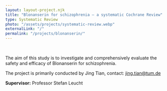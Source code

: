 ```yaml
---
layout: layout-project.njk
title: "Blonanserin for schizophrenia – a systematic Cochrane Review"
type: Systematic Review
photo: "/assets/projects/systematic-review.webp"
externalLink: "/"
permalink: "/projects/blonanserin/"
---
```


<br>

The aim of this study is to investigate and comprehensively evaluate the safety and efficacy of Blonanserin for schizophrenia.

The project is primarily conducted by Jing Tian, contact: [jing.tian@tum.de](jing.tian@tum.de)

**Supervisor:** Professor Stefan Leucht

